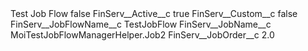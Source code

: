<?xml version="1.0" encoding="UTF-8"?>
<CustomMetadata xmlns="http://soap.sforce.com/2006/04/metadata" xmlns:xsi="http://www.w3.org/2001/XMLSchema-instance" xmlns:xsd="http://www.w3.org/2001/XMLSchema">
    <label>Test Job Flow</label>
    <protected>false</protected>
    <values>
        <field>FinServ__Active__c</field>
        <value xsi:type="xsd:boolean">true</value>
    </values>
    <values>
        <field>FinServ__Custom__c</field>
        <value xsi:type="xsd:boolean">false</value>
    </values>
    <values>
        <field>FinServ__JobFlowName__c</field>
        <value xsi:type="xsd:string">TestJobFlow</value>
    </values>
    <values>
        <field>FinServ__JobName__c</field>
        <value xsi:type="xsd:string">MoiTestJobFlowManagerHelper.Job2</value>
    </values>
    <values>
        <field>FinServ__JobOrder__c</field>
        <value xsi:type="xsd:double">2.0</value>
    </values>
</CustomMetadata>
